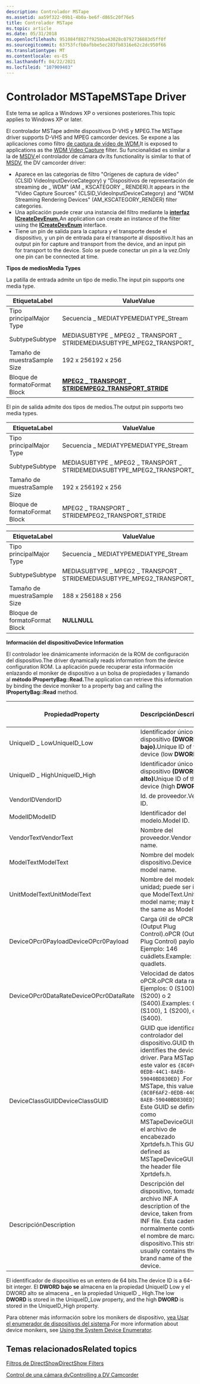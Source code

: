 ```yaml
---
description: Controlador MSTape
ms.assetid: aa59f322-09b1-4b0a-be6f-d865c20f76e5
title: Controlador MSTape
ms.topic: article
ms.date: 05/31/2018
ms.openlocfilehash: 951084f8827f925bba43028c0792736883d5ff0f
ms.sourcegitcommit: 63753fcfb0afbbe5ec283fb8316e62c2dc950f66
ms.translationtype: MT
ms.contentlocale: es-ES
ms.lasthandoff: 04/22/2021
ms.locfileid: "107909403"
---
```

# <a name="mstape-driver"></a><span data-ttu-id="aaab0-103">Controlador MSTape</span><span class="sxs-lookup"><span data-stu-id="aaab0-103">MSTape Driver</span></span>

<span data-ttu-id="aaab0-104">Este tema se aplica a Windows XP o versiones posteriores.</span><span class="sxs-lookup"><span data-stu-id="aaab0-104">This topic applies to Windows XP or later.</span></span>

<span data-ttu-id="aaab0-105">El controlador MSTape admite dispositivos D-VHS y MPEG.</span><span class="sxs-lookup"><span data-stu-id="aaab0-105">The MSTape driver supports D-VHS and MPEG camcorder devices.</span></span> <span data-ttu-id="aaab0-106">Se expone a las aplicaciones como filtro [de captura de vídeo de WDM.](wdm-video-capture-filter.md)</span><span class="sxs-lookup"><span data-stu-id="aaab0-106">It is exposed to applications as the [WDM Video Capture](wdm-video-capture-filter.md) filter.</span></span> <span data-ttu-id="aaab0-107">Su funcionalidad es similar a la de [MSDV,](msdv-driver.md)el controlador de cámara dv:</span><span class="sxs-lookup"><span data-stu-id="aaab0-107">Its functionality is similar to that of [MSDV](msdv-driver.md), the DV camcorder driver:</span></span>

-   <span data-ttu-id="aaab0-108">Aparece en las categorías de filtro "Orígenes de captura de vídeo" (CLSID VideoInputDeviceCategory) y "Dispositivos de representación de streaming de \_ WDM" (AM \_ KSCATEGORY \_ RENDER).</span><span class="sxs-lookup"><span data-stu-id="aaab0-108">It appears in the "Video Capture Sources" (CLSID\_VideoInputDeviceCategory) and "WDM Streaming Rendering Devices" (AM\_KSCATEGORY\_RENDER) filter categories.</span></span>
-   <span data-ttu-id="aaab0-109">Una aplicación puede crear una instancia del filtro mediante la [**interfaz ICreateDevEnum.**](/windows/desktop/api/Strmif/nn-strmif-icreatedevenum)</span><span class="sxs-lookup"><span data-stu-id="aaab0-109">An application can create an instance of the filter using the [**ICreateDevEnum**](/windows/desktop/api/Strmif/nn-strmif-icreatedevenum) interface.</span></span>
-   <span data-ttu-id="aaab0-110">Tiene un pin de salida para la captura y el transporte desde el dispositivo, y un pin de entrada para el transporte al dispositivo.</span><span class="sxs-lookup"><span data-stu-id="aaab0-110">It has an output pin for capture and transport from the device, and an input pin for transport to the device.</span></span> <span data-ttu-id="aaab0-111">Solo se puede conectar un pin a la vez.</span><span class="sxs-lookup"><span data-stu-id="aaab0-111">Only one pin can be connected at time.</span></span>

<span data-ttu-id="aaab0-112">**Tipos de medios**</span><span class="sxs-lookup"><span data-stu-id="aaab0-112">**Media Types**</span></span>

<span data-ttu-id="aaab0-113">La patilla de entrada admite un tipo de medio.</span><span class="sxs-lookup"><span data-stu-id="aaab0-113">The input pin supports one media type.</span></span>



| <span data-ttu-id="aaab0-114">Etiqueta</span><span class="sxs-lookup"><span data-stu-id="aaab0-114">Label</span></span> | <span data-ttu-id="aaab0-115">Value</span><span class="sxs-lookup"><span data-stu-id="aaab0-115">Value</span></span> |
|--------------|------------------------------------------------------------|
| <span data-ttu-id="aaab0-116">Tipo principal</span><span class="sxs-lookup"><span data-stu-id="aaab0-116">Major Type</span></span>   | <span data-ttu-id="aaab0-117">Secuencia \_ MEDIATYPE</span><span class="sxs-lookup"><span data-stu-id="aaab0-117">MEDIATYPE\_Stream</span></span>                                          |
| <span data-ttu-id="aaab0-118">Subtype</span><span class="sxs-lookup"><span data-stu-id="aaab0-118">Subtype</span></span>      | <span data-ttu-id="aaab0-119">MEDIASUBTYPE \_ MPEG2 \_ TRANSPORT \_ STRIDE</span><span class="sxs-lookup"><span data-stu-id="aaab0-119">MEDIASUBTYPE\_MPEG2\_TRANSPORT\_STRIDE</span></span>                     |
| <span data-ttu-id="aaab0-120">Tamaño de muestra</span><span class="sxs-lookup"><span data-stu-id="aaab0-120">Sample Size</span></span>  | <span data-ttu-id="aaab0-121">192 x 256</span><span class="sxs-lookup"><span data-stu-id="aaab0-121">192 x 256</span></span>                                                  |
| <span data-ttu-id="aaab0-122">Bloque de formato</span><span class="sxs-lookup"><span data-stu-id="aaab0-122">Format Block</span></span> | [<span data-ttu-id="aaab0-123">**MPEG2 \_ TRANSPORT \_ STRIDE**</span><span class="sxs-lookup"><span data-stu-id="aaab0-123">**MPEG2\_TRANSPORT\_STRIDE**</span></span>](mpeg2-transport-stride.md) |



 

<span data-ttu-id="aaab0-124">El pin de salida admite dos tipos de medios.</span><span class="sxs-lookup"><span data-stu-id="aaab0-124">The output pin supports two media types.</span></span>



| <span data-ttu-id="aaab0-125">Etiqueta</span><span class="sxs-lookup"><span data-stu-id="aaab0-125">Label</span></span> | <span data-ttu-id="aaab0-126">Value</span><span class="sxs-lookup"><span data-stu-id="aaab0-126">Value</span></span> |
|--------------|----------------------------------------|
| <span data-ttu-id="aaab0-127">Tipo principal</span><span class="sxs-lookup"><span data-stu-id="aaab0-127">Major Type</span></span>   | <span data-ttu-id="aaab0-128">Secuencia \_ MEDIATYPE</span><span class="sxs-lookup"><span data-stu-id="aaab0-128">MEDIATYPE\_Stream</span></span>                      |
| <span data-ttu-id="aaab0-129">Subtype</span><span class="sxs-lookup"><span data-stu-id="aaab0-129">Subtype</span></span>      | <span data-ttu-id="aaab0-130">MEDIASUBTYPE \_ MPEG2 \_ TRANSPORT \_ STRIDE</span><span class="sxs-lookup"><span data-stu-id="aaab0-130">MEDIASUBTYPE\_MPEG2\_TRANSPORT\_STRIDE</span></span> |
| <span data-ttu-id="aaab0-131">Tamaño de muestra</span><span class="sxs-lookup"><span data-stu-id="aaab0-131">Sample Size</span></span>  | <span data-ttu-id="aaab0-132">192 x 256</span><span class="sxs-lookup"><span data-stu-id="aaab0-132">192 x 256</span></span>                              |
| <span data-ttu-id="aaab0-133">Bloque de formato</span><span class="sxs-lookup"><span data-stu-id="aaab0-133">Format Block</span></span> | <span data-ttu-id="aaab0-134">MPEG2 \_ TRANSPORT \_ STRIDE</span><span class="sxs-lookup"><span data-stu-id="aaab0-134">MPEG2\_TRANSPORT\_STRIDE</span></span>               |



 



| <span data-ttu-id="aaab0-135">Etiqueta</span><span class="sxs-lookup"><span data-stu-id="aaab0-135">Label</span></span> | <span data-ttu-id="aaab0-136">Value</span><span class="sxs-lookup"><span data-stu-id="aaab0-136">Value</span></span> |
|--------------|----------------------------------------|
| <span data-ttu-id="aaab0-137">Tipo principal</span><span class="sxs-lookup"><span data-stu-id="aaab0-137">Major Type</span></span>   | <span data-ttu-id="aaab0-138">Secuencia \_ MEDIATYPE</span><span class="sxs-lookup"><span data-stu-id="aaab0-138">MEDIATYPE\_Stream</span></span>                      |
| <span data-ttu-id="aaab0-139">Subtype</span><span class="sxs-lookup"><span data-stu-id="aaab0-139">Subtype</span></span>      | <span data-ttu-id="aaab0-140">MEDIASUBTYPE \_ MPEG2 \_ TRANSPORT \_ STRIDE</span><span class="sxs-lookup"><span data-stu-id="aaab0-140">MEDIASUBTYPE\_MPEG2\_TRANSPORT\_STRIDE</span></span> |
| <span data-ttu-id="aaab0-141">Tamaño de muestra</span><span class="sxs-lookup"><span data-stu-id="aaab0-141">Sample Size</span></span>  | <span data-ttu-id="aaab0-142">188 x 256</span><span class="sxs-lookup"><span data-stu-id="aaab0-142">188 x 256</span></span>                              |
| <span data-ttu-id="aaab0-143">Bloque de formato</span><span class="sxs-lookup"><span data-stu-id="aaab0-143">Format Block</span></span> | <span data-ttu-id="aaab0-144">**NULL**</span><span class="sxs-lookup"><span data-stu-id="aaab0-144">**NULL**</span></span>                               |



 

<span data-ttu-id="aaab0-145">**Información del dispositivo**</span><span class="sxs-lookup"><span data-stu-id="aaab0-145">**Device Information**</span></span>

<span data-ttu-id="aaab0-146">El controlador lee dinámicamente información de la ROM de configuración del dispositivo.</span><span class="sxs-lookup"><span data-stu-id="aaab0-146">The driver dynamically reads information from the device configuration ROM.</span></span> <span data-ttu-id="aaab0-147">La aplicación puede recuperar esta información enlazando el moniker de dispositivo a un bolsa de propiedades y llamando al **método IPropertyBag::Read.**</span><span class="sxs-lookup"><span data-stu-id="aaab0-147">The application can retrieve this information by binding the device moniker to a property bag and calling the **IPropertyBag::Read** method.</span></span>



| <span data-ttu-id="aaab0-148">Propiedad</span><span class="sxs-lookup"><span data-stu-id="aaab0-148">Property</span></span>            | <span data-ttu-id="aaab0-149">Descripción</span><span class="sxs-lookup"><span data-stu-id="aaab0-149">Description</span></span>                                                                                                                                                                         | <span data-ttu-id="aaab0-150">Tipo de datos</span><span class="sxs-lookup"><span data-stu-id="aaab0-150">Data type</span></span>           |
|---------------------|-------------------------------------------------------------------------------------------------------------------------------------------------------------------------------------|---------------------|
| <span data-ttu-id="aaab0-151">UniqueID \_ Low</span><span class="sxs-lookup"><span data-stu-id="aaab0-151">UniqueID\_Low</span></span>       | <span data-ttu-id="aaab0-152">Identificador único del dispositivo **(DWORD bajo).**</span><span class="sxs-lookup"><span data-stu-id="aaab0-152">Unique ID of the device (low **DWORD**).</span></span>                                                                                                                                            | <span data-ttu-id="aaab0-153">**long** (VT \_ I4)</span><span class="sxs-lookup"><span data-stu-id="aaab0-153">**long** (VT\_I4)</span></span>   |
| <span data-ttu-id="aaab0-154">UniqueID \_ High</span><span class="sxs-lookup"><span data-stu-id="aaab0-154">UniqueID\_High</span></span>      | <span data-ttu-id="aaab0-155">Identificador único del dispositivo **(DWORD alto)**</span><span class="sxs-lookup"><span data-stu-id="aaab0-155">Unique ID of the device (high **DWORD**)</span></span>                                                                                                                                            | <span data-ttu-id="aaab0-156">**long**</span><span class="sxs-lookup"><span data-stu-id="aaab0-156">**long**</span></span>            |
| <span data-ttu-id="aaab0-157">VendorID</span><span class="sxs-lookup"><span data-stu-id="aaab0-157">VendorID</span></span>            | <span data-ttu-id="aaab0-158">Id. de proveedor.</span><span class="sxs-lookup"><span data-stu-id="aaab0-158">Vendor ID.</span></span>                                                                                                                                                                          | <span data-ttu-id="aaab0-159">**long**</span><span class="sxs-lookup"><span data-stu-id="aaab0-159">**long**</span></span>            |
| <span data-ttu-id="aaab0-160">ModelID</span><span class="sxs-lookup"><span data-stu-id="aaab0-160">ModelID</span></span>             | <span data-ttu-id="aaab0-161">Identificador del modelo.</span><span class="sxs-lookup"><span data-stu-id="aaab0-161">Model ID.</span></span>                                                                                                                                                                           | <span data-ttu-id="aaab0-162">**long**</span><span class="sxs-lookup"><span data-stu-id="aaab0-162">**long**</span></span>            |
| <span data-ttu-id="aaab0-163">VendorText</span><span class="sxs-lookup"><span data-stu-id="aaab0-163">VendorText</span></span>          | <span data-ttu-id="aaab0-164">Nombre del proveedor.</span><span class="sxs-lookup"><span data-stu-id="aaab0-164">Vendor name.</span></span>                                                                                                                                                                        | <span data-ttu-id="aaab0-165">**BSTR** (VT \_ BSTR)</span><span class="sxs-lookup"><span data-stu-id="aaab0-165">**BSTR** (VT\_BSTR)</span></span> |
| <span data-ttu-id="aaab0-166">ModelText</span><span class="sxs-lookup"><span data-stu-id="aaab0-166">ModelText</span></span>           | <span data-ttu-id="aaab0-167">Nombre del modelo de dispositivo.</span><span class="sxs-lookup"><span data-stu-id="aaab0-167">Device model name.</span></span>                                                                                                                                                                  | <span data-ttu-id="aaab0-168">**Bstr**</span><span class="sxs-lookup"><span data-stu-id="aaab0-168">**BSTR**</span></span>            |
| <span data-ttu-id="aaab0-169">UnitModelText</span><span class="sxs-lookup"><span data-stu-id="aaab0-169">UnitModelText</span></span>       | <span data-ttu-id="aaab0-170">Nombre del modelo de unidad; puede ser igual que ModelText.</span><span class="sxs-lookup"><span data-stu-id="aaab0-170">Unit model name; may be the same as ModelText.</span></span>                                                                                                                                      | <span data-ttu-id="aaab0-171">**Bstr**</span><span class="sxs-lookup"><span data-stu-id="aaab0-171">**BSTR**</span></span>            |
| <span data-ttu-id="aaab0-172">DeviceOPcr0Payload</span><span class="sxs-lookup"><span data-stu-id="aaab0-172">DeviceOPcr0Payload</span></span>  | <span data-ttu-id="aaab0-173">Carga útil de oPCR (Output Plug Control).</span><span class="sxs-lookup"><span data-stu-id="aaab0-173">oPCR (Output Plug Control) payload.</span></span> <span data-ttu-id="aaab0-174">Ejemplo: 146 cuádlets.</span><span class="sxs-lookup"><span data-stu-id="aaab0-174">Example: 146 quadlets.</span></span>                                                                                                                          | <span data-ttu-id="aaab0-175">**long**</span><span class="sxs-lookup"><span data-stu-id="aaab0-175">**long**</span></span>            |
| <span data-ttu-id="aaab0-176">DeviceOPcr0DataRate</span><span class="sxs-lookup"><span data-stu-id="aaab0-176">DeviceOPcr0DataRate</span></span> | <span data-ttu-id="aaab0-177">Velocidad de datos de oPCR.</span><span class="sxs-lookup"><span data-stu-id="aaab0-177">oPCR data rate.</span></span> <span data-ttu-id="aaab0-178">Ejemplos: 0 (S100), 1 (S200) o 2 (S400).</span><span class="sxs-lookup"><span data-stu-id="aaab0-178">Examples: 0 (S100), 1 (S200), or 2 (S400).</span></span>                                                                                                                          | <span data-ttu-id="aaab0-179">**long**</span><span class="sxs-lookup"><span data-stu-id="aaab0-179">**long**</span></span>            |
| <span data-ttu-id="aaab0-180">DeviceClassGUID</span><span class="sxs-lookup"><span data-stu-id="aaab0-180">DeviceClassGUID</span></span>     | <span data-ttu-id="aaab0-181">GUID que identifica el controlador del dispositivo.</span><span class="sxs-lookup"><span data-stu-id="aaab0-181">GUID that identifies the device driver.</span></span> <span data-ttu-id="aaab0-182">Para MSTape, este valor es `{8C0F6AF2-0EDB-44C1-8AEB-59040BD830ED}` .</span><span class="sxs-lookup"><span data-stu-id="aaab0-182">For MSTape, this value is `{8C0F6AF2-0EDB-44C1-8AEB-59040BD830ED}`.</span></span> <span data-ttu-id="aaab0-183">Este GUID se define como MSTapeDeviceGUID en el archivo de encabezado Xprtdefs.h.</span><span class="sxs-lookup"><span data-stu-id="aaab0-183">This GUID is defined as MSTapeDeviceGUID in the header file Xprtdefs.h.</span></span> | <span data-ttu-id="aaab0-184">**Bstr**</span><span class="sxs-lookup"><span data-stu-id="aaab0-184">**BSTR**</span></span>            |
| <span data-ttu-id="aaab0-185">Descripción</span><span class="sxs-lookup"><span data-stu-id="aaab0-185">Description</span></span>         | <span data-ttu-id="aaab0-186">Descripción del dispositivo, tomada del archivo INF.</span><span class="sxs-lookup"><span data-stu-id="aaab0-186">A description of the device, taken from the INF file.</span></span> <span data-ttu-id="aaab0-187">Esta cadena normalmente contiene el nombre de marca del dispositivo.</span><span class="sxs-lookup"><span data-stu-id="aaab0-187">This string usually contains the brand name of the device.</span></span>                                                                    | <span data-ttu-id="aaab0-188">**Bstr**</span><span class="sxs-lookup"><span data-stu-id="aaab0-188">**BSTR**</span></span>            |



 

<span data-ttu-id="aaab0-189">El identificador de dispositivo es un entero de 64 bits.</span><span class="sxs-lookup"><span data-stu-id="aaab0-189">The device ID is a 64-bit integer.</span></span> <span data-ttu-id="aaab0-190">El **DWORD bajo se** almacena en la propiedad UniqueID Low y el DWORD alto se almacena \_ en la propiedad UniqueID  \_ High.</span><span class="sxs-lookup"><span data-stu-id="aaab0-190">The low **DWORD** is stored in the UniqueID\_Low property, and the high **DWORD** is stored in the UniqueID\_High property.</span></span>

<span data-ttu-id="aaab0-191">Para obtener más información sobre los monikers de dispositivo, [vea Usar el enumerador de dispositivos del sistema](using-the-system-device-enumerator.md).</span><span class="sxs-lookup"><span data-stu-id="aaab0-191">For more information about device monikers, see [Using the System Device Enumerator](using-the-system-device-enumerator.md).</span></span>

## <a name="related-topics"></a><span data-ttu-id="aaab0-192">Temas relacionados</span><span class="sxs-lookup"><span data-stu-id="aaab0-192">Related topics</span></span>

<dl> <dt>

[<span data-ttu-id="aaab0-193">Filtros de DirectShow</span><span class="sxs-lookup"><span data-stu-id="aaab0-193">DirectShow Filters</span></span>](directshow-filters.md)
</dt> <dt>

[<span data-ttu-id="aaab0-194">Control de una cámara dv</span><span class="sxs-lookup"><span data-stu-id="aaab0-194">Controlling a DV Camcorder</span></span>](controlling-a-dv-camcorder.md)
</dt> </dl>

 

 



